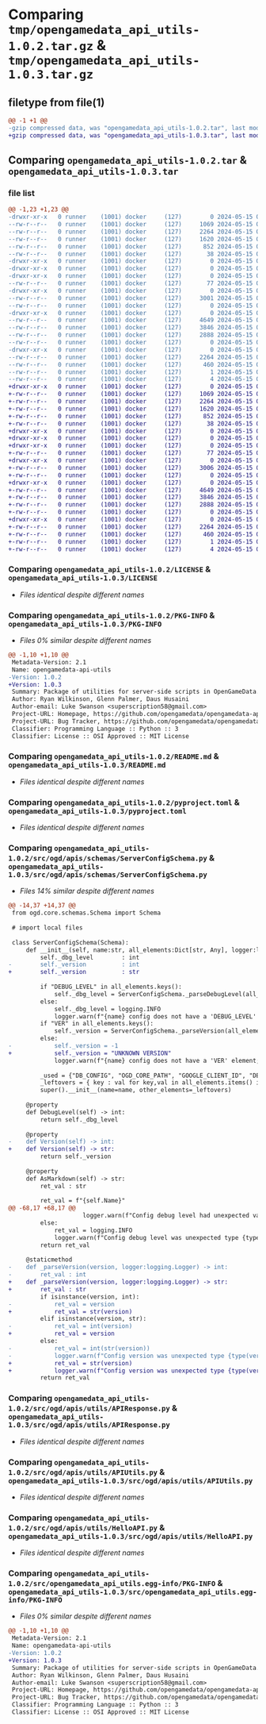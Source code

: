# Comparing `tmp/opengamedata_api_utils-1.0.2.tar.gz` & `tmp/opengamedata_api_utils-1.0.3.tar.gz`

## filetype from file(1)

```diff
@@ -1 +1 @@
-gzip compressed data, was "opengamedata_api_utils-1.0.2.tar", last modified: Wed May 15 00:00:28 2024, max compression
+gzip compressed data, was "opengamedata_api_utils-1.0.3.tar", last modified: Wed May 15 00:13:03 2024, max compression
```

## Comparing `opengamedata_api_utils-1.0.2.tar` & `opengamedata_api_utils-1.0.3.tar`

### file list

```diff
@@ -1,23 +1,23 @@
-drwxr-xr-x   0 runner    (1001) docker     (127)        0 2024-05-15 00:00:28.368100 opengamedata_api_utils-1.0.2/
--rw-r--r--   0 runner    (1001) docker     (127)     1069 2024-05-15 00:00:14.000000 opengamedata_api_utils-1.0.2/LICENSE
--rw-r--r--   0 runner    (1001) docker     (127)     2264 2024-05-15 00:00:28.368100 opengamedata_api_utils-1.0.2/PKG-INFO
--rw-r--r--   0 runner    (1001) docker     (127)     1620 2024-05-15 00:00:14.000000 opengamedata_api_utils-1.0.2/README.md
--rw-r--r--   0 runner    (1001) docker     (127)      852 2024-05-15 00:00:14.000000 opengamedata_api_utils-1.0.2/pyproject.toml
--rw-r--r--   0 runner    (1001) docker     (127)       38 2024-05-15 00:00:28.368100 opengamedata_api_utils-1.0.2/setup.cfg
-drwxr-xr-x   0 runner    (1001) docker     (127)        0 2024-05-15 00:00:28.364100 opengamedata_api_utils-1.0.2/src/
-drwxr-xr-x   0 runner    (1001) docker     (127)        0 2024-05-15 00:00:28.364100 opengamedata_api_utils-1.0.2/src/ogd/
-drwxr-xr-x   0 runner    (1001) docker     (127)        0 2024-05-15 00:00:28.368100 opengamedata_api_utils-1.0.2/src/ogd/apis/
--rw-r--r--   0 runner    (1001) docker     (127)       77 2024-05-15 00:00:14.000000 opengamedata_api_utils-1.0.2/src/ogd/apis/__init__.py
-drwxr-xr-x   0 runner    (1001) docker     (127)        0 2024-05-15 00:00:28.368100 opengamedata_api_utils-1.0.2/src/ogd/apis/schemas/
--rw-r--r--   0 runner    (1001) docker     (127)     3001 2024-05-15 00:00:14.000000 opengamedata_api_utils-1.0.2/src/ogd/apis/schemas/ServerConfigSchema.py
--rw-r--r--   0 runner    (1001) docker     (127)        0 2024-05-15 00:00:14.000000 opengamedata_api_utils-1.0.2/src/ogd/apis/schemas/__init__.py
-drwxr-xr-x   0 runner    (1001) docker     (127)        0 2024-05-15 00:00:28.368100 opengamedata_api_utils-1.0.2/src/ogd/apis/utils/
--rw-r--r--   0 runner    (1001) docker     (127)     4649 2024-05-15 00:00:14.000000 opengamedata_api_utils-1.0.2/src/ogd/apis/utils/APIResponse.py
--rw-r--r--   0 runner    (1001) docker     (127)     3846 2024-05-15 00:00:14.000000 opengamedata_api_utils-1.0.2/src/ogd/apis/utils/APIUtils.py
--rw-r--r--   0 runner    (1001) docker     (127)     2888 2024-05-15 00:00:14.000000 opengamedata_api_utils-1.0.2/src/ogd/apis/utils/HelloAPI.py
--rw-r--r--   0 runner    (1001) docker     (127)        0 2024-05-15 00:00:14.000000 opengamedata_api_utils-1.0.2/src/ogd/apis/utils/__init__.py
-drwxr-xr-x   0 runner    (1001) docker     (127)        0 2024-05-15 00:00:28.368100 opengamedata_api_utils-1.0.2/src/opengamedata_api_utils.egg-info/
--rw-r--r--   0 runner    (1001) docker     (127)     2264 2024-05-15 00:00:28.000000 opengamedata_api_utils-1.0.2/src/opengamedata_api_utils.egg-info/PKG-INFO
--rw-r--r--   0 runner    (1001) docker     (127)      460 2024-05-15 00:00:28.000000 opengamedata_api_utils-1.0.2/src/opengamedata_api_utils.egg-info/SOURCES.txt
--rw-r--r--   0 runner    (1001) docker     (127)        1 2024-05-15 00:00:28.000000 opengamedata_api_utils-1.0.2/src/opengamedata_api_utils.egg-info/dependency_links.txt
--rw-r--r--   0 runner    (1001) docker     (127)        4 2024-05-15 00:00:28.000000 opengamedata_api_utils-1.0.2/src/opengamedata_api_utils.egg-info/top_level.txt
+drwxr-xr-x   0 runner    (1001) docker     (127)        0 2024-05-15 00:13:03.746476 opengamedata_api_utils-1.0.3/
+-rw-r--r--   0 runner    (1001) docker     (127)     1069 2024-05-15 00:12:48.000000 opengamedata_api_utils-1.0.3/LICENSE
+-rw-r--r--   0 runner    (1001) docker     (127)     2264 2024-05-15 00:13:03.746476 opengamedata_api_utils-1.0.3/PKG-INFO
+-rw-r--r--   0 runner    (1001) docker     (127)     1620 2024-05-15 00:12:48.000000 opengamedata_api_utils-1.0.3/README.md
+-rw-r--r--   0 runner    (1001) docker     (127)      852 2024-05-15 00:12:48.000000 opengamedata_api_utils-1.0.3/pyproject.toml
+-rw-r--r--   0 runner    (1001) docker     (127)       38 2024-05-15 00:13:03.746476 opengamedata_api_utils-1.0.3/setup.cfg
+drwxr-xr-x   0 runner    (1001) docker     (127)        0 2024-05-15 00:13:03.742476 opengamedata_api_utils-1.0.3/src/
+drwxr-xr-x   0 runner    (1001) docker     (127)        0 2024-05-15 00:13:03.742476 opengamedata_api_utils-1.0.3/src/ogd/
+drwxr-xr-x   0 runner    (1001) docker     (127)        0 2024-05-15 00:13:03.742476 opengamedata_api_utils-1.0.3/src/ogd/apis/
+-rw-r--r--   0 runner    (1001) docker     (127)       77 2024-05-15 00:12:48.000000 opengamedata_api_utils-1.0.3/src/ogd/apis/__init__.py
+drwxr-xr-x   0 runner    (1001) docker     (127)        0 2024-05-15 00:13:03.742476 opengamedata_api_utils-1.0.3/src/ogd/apis/schemas/
+-rw-r--r--   0 runner    (1001) docker     (127)     3006 2024-05-15 00:12:48.000000 opengamedata_api_utils-1.0.3/src/ogd/apis/schemas/ServerConfigSchema.py
+-rw-r--r--   0 runner    (1001) docker     (127)        0 2024-05-15 00:12:48.000000 opengamedata_api_utils-1.0.3/src/ogd/apis/schemas/__init__.py
+drwxr-xr-x   0 runner    (1001) docker     (127)        0 2024-05-15 00:13:03.746476 opengamedata_api_utils-1.0.3/src/ogd/apis/utils/
+-rw-r--r--   0 runner    (1001) docker     (127)     4649 2024-05-15 00:12:48.000000 opengamedata_api_utils-1.0.3/src/ogd/apis/utils/APIResponse.py
+-rw-r--r--   0 runner    (1001) docker     (127)     3846 2024-05-15 00:12:48.000000 opengamedata_api_utils-1.0.3/src/ogd/apis/utils/APIUtils.py
+-rw-r--r--   0 runner    (1001) docker     (127)     2888 2024-05-15 00:12:48.000000 opengamedata_api_utils-1.0.3/src/ogd/apis/utils/HelloAPI.py
+-rw-r--r--   0 runner    (1001) docker     (127)        0 2024-05-15 00:12:48.000000 opengamedata_api_utils-1.0.3/src/ogd/apis/utils/__init__.py
+drwxr-xr-x   0 runner    (1001) docker     (127)        0 2024-05-15 00:13:03.746476 opengamedata_api_utils-1.0.3/src/opengamedata_api_utils.egg-info/
+-rw-r--r--   0 runner    (1001) docker     (127)     2264 2024-05-15 00:13:03.000000 opengamedata_api_utils-1.0.3/src/opengamedata_api_utils.egg-info/PKG-INFO
+-rw-r--r--   0 runner    (1001) docker     (127)      460 2024-05-15 00:13:03.000000 opengamedata_api_utils-1.0.3/src/opengamedata_api_utils.egg-info/SOURCES.txt
+-rw-r--r--   0 runner    (1001) docker     (127)        1 2024-05-15 00:13:03.000000 opengamedata_api_utils-1.0.3/src/opengamedata_api_utils.egg-info/dependency_links.txt
+-rw-r--r--   0 runner    (1001) docker     (127)        4 2024-05-15 00:13:03.000000 opengamedata_api_utils-1.0.3/src/opengamedata_api_utils.egg-info/top_level.txt
```

### Comparing `opengamedata_api_utils-1.0.2/LICENSE` & `opengamedata_api_utils-1.0.3/LICENSE`

 * *Files identical despite different names*

### Comparing `opengamedata_api_utils-1.0.2/PKG-INFO` & `opengamedata_api_utils-1.0.3/PKG-INFO`

 * *Files 0% similar despite different names*

```diff
@@ -1,10 +1,10 @@
 Metadata-Version: 2.1
 Name: opengamedata-api-utils
-Version: 1.0.2
+Version: 1.0.3
 Summary: Package of utilities for server-side scripts in OpenGameData.
 Author: Ryan Wilkinson, Glenn Palmer, Daus Husaini
 Author-email: Luke Swanson <superscription58@gmail.com>
 Project-URL: Homepage, https://github.com/opengamedata/opengamedata-api-utils
 Project-URL: Bug Tracker, https://github.com/opengamedata/opengamedata-api-utils/issues
 Classifier: Programming Language :: Python :: 3
 Classifier: License :: OSI Approved :: MIT License
```

### Comparing `opengamedata_api_utils-1.0.2/README.md` & `opengamedata_api_utils-1.0.3/README.md`

 * *Files identical despite different names*

### Comparing `opengamedata_api_utils-1.0.2/pyproject.toml` & `opengamedata_api_utils-1.0.3/pyproject.toml`

 * *Files identical despite different names*

### Comparing `opengamedata_api_utils-1.0.2/src/ogd/apis/schemas/ServerConfigSchema.py` & `opengamedata_api_utils-1.0.3/src/ogd/apis/schemas/ServerConfigSchema.py`

 * *Files 14% similar despite different names*

```diff
@@ -14,37 +14,37 @@
 from ogd.core.schemas.Schema import Schema
 
 # import local files
 
 class ServerConfigSchema(Schema):
     def __init__(self, name:str, all_elements:Dict[str, Any], logger:logging.Logger):
         self._dbg_level        : int
-        self._version          : int
+        self._version          : str
 
         if "DEBUG_LEVEL" in all_elements.keys():
             self._dbg_level = ServerConfigSchema._parseDebugLevel(all_elements["DEBUG_LEVEL"], logger=logger)
         else:
             self._dbg_level = logging.INFO
             logger.warn(f"{name} config does not have a 'DEBUG_LEVEL' element; defaulting to dbg_level={self._dbg_level}", logging.WARN)
         if "VER" in all_elements.keys():
             self._version = ServerConfigSchema._parseVersion(all_elements["VER"], logger=logger)
         else:
-            self._version = -1
+            self._version = "UNKNOWN VERSION"
             logger.warn(f"{name} config does not have a 'VER' element; defaulting to version={self._version}", logging.WARN)
 
         _used = {"DB_CONFIG", "OGD_CORE_PATH", "GOOGLE_CLIENT_ID", "DEBUG_LEVEL", "VER"}
         _leftovers = { key : val for key,val in all_elements.items() if key not in _used }
         super().__init__(name=name, other_elements=_leftovers)
 
     @property
     def DebugLevel(self) -> int:
         return self._dbg_level
 
     @property
-    def Version(self) -> int:
+    def Version(self) -> str:
         return self._version
 
     @property
     def AsMarkdown(self) -> str:
         ret_val : str
 
         ret_val = f"{self.Name}"
@@ -68,17 +68,17 @@
                     logger.warn(f"Config debug level had unexpected value {level}, defaulting to logging.INFO.", logging.WARN)
         else:
             ret_val = logging.INFO
             logger.warn(f"Config debug level was unexpected type {type(level)}, defaulting to logging.INFO.", logging.WARN)
         return ret_val
 
     @staticmethod
-    def _parseVersion(version, logger:logging.Logger) -> int:
-        ret_val : int
+    def _parseVersion(version, logger:logging.Logger) -> str:
+        ret_val : str
         if isinstance(version, int):
-            ret_val = version
+            ret_val = str(version)
         elif isinstance(version, str):
-            ret_val = int(version)
+            ret_val = version
         else:
-            ret_val = int(str(version))
-            logger.warn(f"Config version was unexpected type {type(version)}, defaulting to int(str(version))={ret_val}.", logging.WARN)
+            ret_val = str(version)
+            logger.warn(f"Config version was unexpected type {type(version)}, defaulting to str(version)={ret_val}.", logging.WARN)
         return ret_val
```

### Comparing `opengamedata_api_utils-1.0.2/src/ogd/apis/utils/APIResponse.py` & `opengamedata_api_utils-1.0.3/src/ogd/apis/utils/APIResponse.py`

 * *Files identical despite different names*

### Comparing `opengamedata_api_utils-1.0.2/src/ogd/apis/utils/APIUtils.py` & `opengamedata_api_utils-1.0.3/src/ogd/apis/utils/APIUtils.py`

 * *Files identical despite different names*

### Comparing `opengamedata_api_utils-1.0.2/src/ogd/apis/utils/HelloAPI.py` & `opengamedata_api_utils-1.0.3/src/ogd/apis/utils/HelloAPI.py`

 * *Files identical despite different names*

### Comparing `opengamedata_api_utils-1.0.2/src/opengamedata_api_utils.egg-info/PKG-INFO` & `opengamedata_api_utils-1.0.3/src/opengamedata_api_utils.egg-info/PKG-INFO`

 * *Files 0% similar despite different names*

```diff
@@ -1,10 +1,10 @@
 Metadata-Version: 2.1
 Name: opengamedata-api-utils
-Version: 1.0.2
+Version: 1.0.3
 Summary: Package of utilities for server-side scripts in OpenGameData.
 Author: Ryan Wilkinson, Glenn Palmer, Daus Husaini
 Author-email: Luke Swanson <superscription58@gmail.com>
 Project-URL: Homepage, https://github.com/opengamedata/opengamedata-api-utils
 Project-URL: Bug Tracker, https://github.com/opengamedata/opengamedata-api-utils/issues
 Classifier: Programming Language :: Python :: 3
 Classifier: License :: OSI Approved :: MIT License
```

